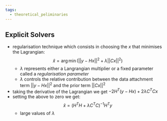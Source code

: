 ```yaml
---
tags:
  - theoretical_peliminaries
---
```

## Explicit Solvers
- regularisation technique which consists in choosing the $x$ that minimises the Lagrangian:
	$$
	\hat x = \arg \min (||y - Hx||^2 + \lambda ||Cx||^2)
	$$
	- $\lambda$ represents either a Langrangian multiplier or a fixed parameter called a *regularisation parameter*
	- $\lambda$ controls the relative contribution between the data attachment term $||y -Hx||^2$ and the prior term $||Cx||^2$
- taking the derivative of the Lagrangian we get $-2H^T(y - Hx)+2\lambda C^T Cx$
- setting the above to zero we get:
	$$
	\hat x = (H^T H +\lambda C ^T C)^{-1}H^Ty
	$$
	- large values of $\lambda$
